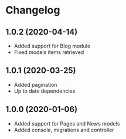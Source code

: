 Changelog
=========

## 1.0.2 (2020-04-14)
 * Added support for Blog module
 * Fixed models items retrieved
 
## 1.0.1 (2020-03-25)
 * Added pagination
 * Up to date dependencies
 
## 1.0.0 (2020-01-06)
 * Added support for Pages and News models
 * Added console, migrations and controller